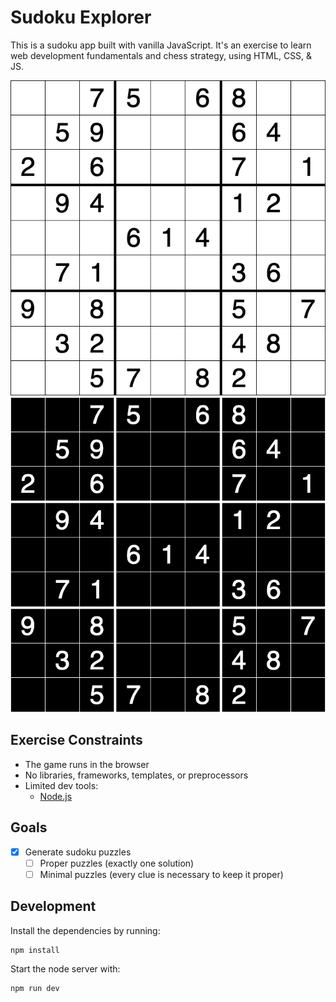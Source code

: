 # Sudoku Explorer

This is a sudoku app built with vanilla JavaScript. It's an exercise to learn
web development fundamentals and chess strategy, using HTML, CSS, & JS.

![Sudoku (light mode)](screenshots/sudoku-light.png)
![Sudoku (dark mode)](screenshots/sudoku-dark.png)

## Exercise Constraints
- The game runs in the browser
- No libraries, frameworks, templates, or preprocessors
- Limited dev tools:
  - [Node.js](https://nodejs.org/)

## Goals
- [x] Generate sudoku puzzles
  - [ ] Proper puzzles (exactly one solution)
  - [ ] Minimal puzzles (every clue is necessary to keep it proper)

## Development
Install the dependencies by running:
```sh
npm install
```
Start the node server with:
```sh
npm run dev
```

